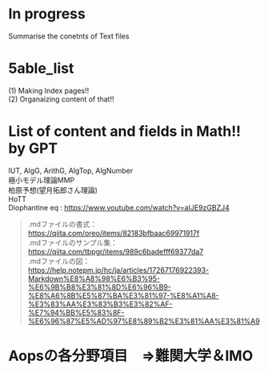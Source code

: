 # In progress
Summarise the conetnts of Text files

# 5able_list

(1) Making Index pages!!  
(2) Organaizing content of that!!  

# List of content and fields in Math!! by GPT
IUT, AlgG, ArithG, AlgTop, AlgNumber  
極小モデル理論MMP    
柏原予想(望月拓郎さん理論)  
HoTT  
Diophantine eq : https://www.youtube.com/watch?v=aIJE9zGBZJ4  
>.mdファイルの書式：https://qiita.com/oreo/items/82183bfbaac69971917f  
>.mdファイルのサンプル集：https://qiita.com/tbpgr/items/989c6badefff69377da7  
>.mdファイルの図：https://help.notepm.jp/hc/ja/articles/17267176922393-Markdown%E8%A8%98%E6%B3%95-%E6%9B%B8%E3%81%8D%E6%96%B9-%E8%A6%8B%E5%87%BA%E3%81%97-%E8%A1%A8-%E3%83%AA%E3%83%B3%E3%82%AF-%E7%94%BB%E5%83%8F-%E6%96%87%E5%AD%97%E8%89%B2%E3%81%AA%E3%81%A9

# Aopsの各分野項目　⇒難関大学＆IMO
